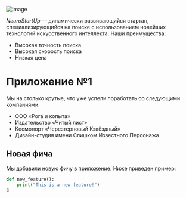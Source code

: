 ![image](https://github.com/user-attachments/assets/1508c7a9-73e0-42a1-b8c7-44d848adbb8c)

*NeuroStartUp* — динамически развивающийся стартап, специализирующийся на поиске с использованием новейших технологий искусственного интеллекта. Наши преимущества:

* Высокая точность поиска
* Высокая скорость поиска
* Низкая цена

# Приложение №1

Мы на столько крутые, что уже успели поработать со следующими компаниями:

- ООО «Рога и копыта»
- Издательство «Читый лист»
- Космопорт «Черезтерновый Кзвёздный»
- Дизайн-студия имени Слишком Известного Персонажа

## Новая фича

Мы добавили новую фичу в приложение. Ниже приведен пример:

```python
def new_feature():
    print("This is a new feature!")
ß
